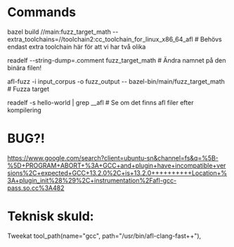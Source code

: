 # Commands
bazel build //main:fuzz_target_math --extra_toolchains=//toolchain2:cc_toolchain_for_linux_x86_64_afl  # Behövs endast extra toolchain här för att vi har två olika

readelf --string-dump=.comment fuzz_target_math            # Ändra namnet på den binära filen!

afl-fuzz -i input_corpus -o fuzz_output -- bazel-bin/main/fuzz_target_math           # Fuzza target

readelf -s hello-world | grep __afl                         # Se om det finns afl filer efter kompilering


# BUG?!
https://www.google.com/search?client=ubuntu-sn&channel=fs&q=%5B-%5D+PROGRAM+ABORT+%3A+GCC+and+plugin+have+incompatible+versions%2C+expected+GCC+13.2.0%2C+is+13.2.0++++++++++Location+%3A+plugin_init%28%29%2C+instrumentation%2Fafl-gcc-pass.so.cc%3A482

# Teknisk skuld: 
Tweekat tool_path(name="gcc", path="/usr/bin/afl-clang-fast++"), 
